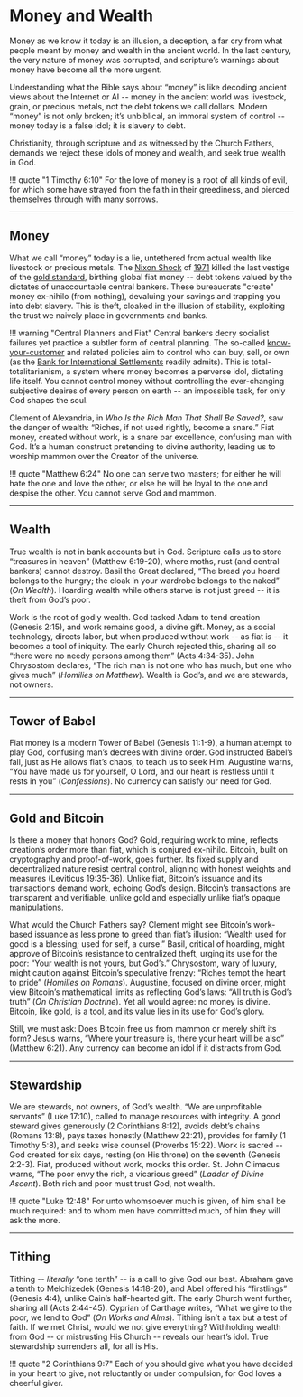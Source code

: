 <!-- 
Lord Jesus Christ, 
Son of God,
have mercy on me,
a sinner

money confused, like Babel
God allows and even confused the money,
that we may follow Him and His commandments 
-->

# Money and Wealth

Money as we know it today is an illusion, a deception, a far cry from what people meant by money and wealth in the ancient world. In the last century, the very nature of money was corrupted, and scripture’s warnings about money have become all the more urgent. 

Understanding what the Bible says about “money” is like decoding ancient views about the Internet or AI -- money in the ancient world was livestock, grain, or precious metals, not the debt tokens we call dollars. Modern “money” is not only broken; it’s unbiblical, an immoral system of control -- money today is a false idol; it is slavery to debt.

Christianity, through scripture and as witnessed by the Church Fathers, demands we reject these idols of money and wealth, and seek true wealth in God.

!!! quote "1 Timothy 6:10"
    For the love of money is a root of all kinds of evil, for which some have strayed from the faith in their greediness, and pierced themselves through with many sorrows.




---

## Money

What we call “money” today is a lie, untethered from actual wealth like livestock or precious metals. The [Nixon Shock](https://en.m.wikipedia.org/wiki/Nixon_shock) of [1971](https://wtfhappenedin1971.com/) killed the last vestige of the [gold standard](https://en.wikipedia.org/wiki/Bretton_Woods_system), birthing global fiat money -- debt tokens valued by the dictates of unaccountable central bankers. These bureaucrats "create" money ex-nihilo (from nothing), devaluing your savings and trapping you into debt slavery. This is theft, cloaked in the illusion of stability, exploiting the trust we naively place in governments and banks.

!!! warning "Central Planners and Fiat"
    Central bankers decry socialist failures yet practice a subtler form of central planning. The so-called [know-your-customer](https://en.wikipedia.org/wiki/Know_your_customer) and related policies aim to control who can buy, sell, or own (as the [Bank for International Settlements](https://www.bis.org/press/p220621.htm) readily admits). This is total-totalitarianism, a system where money becomes a perverse idol, dictating life itself. You cannot control money without controlling the ever-changing subjective deaires of every person on earth -- an impossible task, for only God shapes the soul.

Clement of Alexandria, in *Who Is the Rich Man That Shall Be Saved?*, saw the danger of wealth: “Riches, if not used rightly, become a snare.” Fiat money, created without work, is a snare par excellence, confusing man with God. It’s a human construct pretending to divine authority, leading us to worship mammon over the Creator of the universe.

!!! quote "Matthew 6:24"
    No one can serve two masters; for either he will hate the one and love the other, or else he will be loyal to the one and despise the other. You cannot serve God and mammon.




---

## Wealth

True wealth is not in bank accounts but in God. Scripture calls us to store “treasures in heaven” (Matthew 6:19-20), where moths, rust (and central bankers) cannot destroy. Basil the Great declared, “The bread you hoard belongs to the hungry; the cloak in your wardrobe belongs to the naked” (*On Wealth*). Hoarding wealth while others starve is not just greed -- it is theft from God’s poor.

Work is the root of godly wealth. God tasked Adam to tend creation (Genesis 2:15), and work remains good, a divine gift. Money, as a social technology, directs labor, but when produced without work -- as fiat is -- it becomes a tool of iniquity. The early Church rejected this, sharing all so “there were no needy persons among them” (Acts 4:34-35). John Chrysostom declares, “The rich man is not one who has much, but one who gives much” (*Homilies on Matthew*). Wealth is God’s, and we are stewards, not owners.




---

## Tower of Babel

Fiat money is a modern Tower of Babel (Genesis 11:1-9), a human attempt to play God, confusing man’s decrees with divine order. God instructed Babel’s fall, just as He allows fiat’s chaos, to teach us to seek Him. Augustine warns, “You have made us for yourself, O Lord, and our heart is restless until it rests in you” (*Confessions*). No currency can satisfy our need for God.





---

## Gold and Bitcoin

Is there a money that honors God? Gold, requiring work to mine, reflects creation’s order more than fiat, which is conjured ex-nihilo. Bitcoin, built on cryptography and proof-of-work, goes further. Its fixed supply and decentralized nature resist central control, aligning with honest weights and measures (Leviticus 19:35-36). Unlike fiat, Bitcoin’s issuance and its transactions demand work, echoing God’s design. Bitcoin’s transactions are transparent and verifiable, unlike gold and especially unlike fiat’s opaque manipulations.

What would the Church Fathers say? Clement might see Bitcoin’s work-based issuance as less prone to greed than fiat’s illusion: “Wealth used for good is a blessing; used for self, a curse.” Basil, critical of hoarding, might approve of Bitcoin’s resistance to centralized theft, urging its use for the poor: “Your wealth is not yours, but God’s.” Chrysostom, wary of luxury, might caution against Bitcoin’s speculative frenzy: “Riches tempt the heart to pride” (*Homilies on Romans*). Augustine, focused on divine order, might view Bitcoin’s mathematical limits as reflecting God’s laws: “All truth is God’s truth” (*On Christian Doctrine*). Yet all would agree: no money is divine. Bitcoin, like gold, is a tool, and its value lies in its use for God’s glory.

Still, we must ask: Does Bitcoin free us from mammon or merely shift its form? Jesus warns, “Where your treasure is, there your heart will be also” (Matthew 6:21). Any currency can become an idol if it distracts from God.



---

## Stewardship

We are stewards, not owners, of God’s wealth. “We are unprofitable servants” (Luke 17:10), called to manage resources with integrity. A good steward gives generously (2 Corinthians 8:12), avoids debt’s chains (Romans 13:8), pays taxes honestly (Matthew 22:21), provides for family (1 Timothy 5:8), and seeks wise counsel (Proverbs 15:22). Work is sacred -- God created for six days, resting (on His throne) on the seventh (Genesis 2:2-3). Fiat, produced without work, mocks this order. St. John Climacus warns, “The poor envy the rich, a vicarious greed” (*Ladder of Divine Ascent*). Both rich and poor must trust God, not wealth.

!!! quote "Luke 12:48"
    For unto whomsoever much is given, of him shall be much required: and to whom men have committed much, of him they will ask the more.




---

## Tithing

Tithing -- *literally* “one tenth” -- is a call to give God our best. Abraham gave a tenth to Melchizedek (Genesis 14:18-20), and Abel offered his “firstlings” (Genesis 4:4), unlike Cain’s half-hearted gift. The early Church went further, sharing all (Acts 2:44-45). Cyprian of Carthage writes, “What we give to the poor, we lend to God” (*On Works and Alms*). Tithing isn’t a tax but a test of faith. If we met Christ, would we not give everything? Withholding wealth from God -- or mistrusting His Church -- reveals our heart’s idol. True stewardship surrenders all, for all is His.

!!! quote "2 Corinthians 9:7"
    Each of you should give what you have decided in your heart to give, not reluctantly or under compulsion, for God loves a cheerful giver.



































